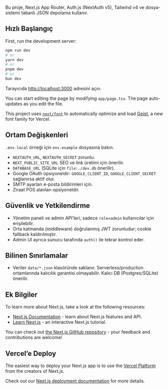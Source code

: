 Bu proje, Next.js App Router, Auth.js (NextAuth v5), Tailwind v4 ve dosya-sistemi tabanlı JSON depolama kullanır.

## Hızlı Başlangıç

First, run the development server:

```bash
npm run dev
# or
yarn dev
# or
pnpm dev
# or
bun dev
```

Tarayıcıda [http://localhost:3000](http://localhost:3000) adresini açın.

You can start editing the page by modifying `app/page.tsx`. The page auto-updates as you edit the file.

This project uses [`next/font`](https://nextjs.org/docs/app/building-your-application/optimizing/fonts) to automatically optimize and load [Geist](https://vercel.com/font), a new font family for Vercel.

## Ortam Değişkenleri

`.env.local` örneği için `env.example` dosyasına bakın.

- `NEXTAUTH_URL`, `NEXTAUTH_SECRET` zorunlu.
- `NEXT_PUBLIC_SITE_URL` SEO ve link üretimi için önerilir.
- `DATABASE_URL` (SQLite için `file:./dev.db` önerilir).
- Google OAuth opsiyoneldir: `GOOGLE_CLIENT_ID`, `GOOGLE_CLIENT_SECRET` sağlanırsa aktif olur.
- SMTP ayarları e-posta bildirimleri için.
- Ziraat POS alanları opsiyoneldir.

## Güvenlik ve Yetkilendirme

- Yönetim paneli ve admin API’leri, sadece `role=admin` kullanıcılar için erişilebilir.
- Orta katmanda (middleware) doğrulanmış JWT zorunludur; cookie fallback kaldırılmıştır.
- Admin UI ayrıca sunucu tarafında `auth()` ile tekrar kontrol eder.

## Bilinen Sınırlamalar

- Veriler `data/*.json` klasöründe saklanır. Serverless/production ortamlarında kalıcılık garantisi olmayabilir. Kalıcı DB (Postgres/SQLite) önerilir.

## Ek Bilgiler

To learn more about Next.js, take a look at the following resources:

- [Next.js Documentation](https://nextjs.org/docs) - learn about Next.js features and API.
- [Learn Next.js](https://nextjs.org/learn) - an interactive Next.js tutorial.

You can check out [the Next.js GitHub repository](https://github.com/vercel/next.js) - your feedback and contributions are welcome!

## Vercel’e Deploy

The easiest way to deploy your Next.js app is to use the [Vercel Platform](https://vercel.com/new?utm_medium=default-template&filter=next.js&utm_source=create-next-app&utm_campaign=create-next-app-readme) from the creators of Next.js.

Check out our [Next.js deployment documentation](https://nextjs.org/docs/app/building-your-application/deploying) for more details.
